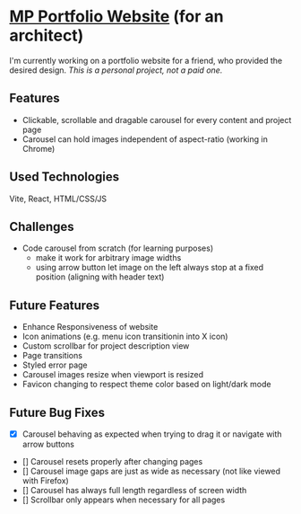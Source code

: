 # [MP Portfolio Website](https://mp-portfolio-preview.netlify.app/aktuelles) (for an architect)

I'm currently working on a portfolio website for a friend, who provided the desired design.
_This is a personal project, not a paid one._

## Features

- Clickable, scrollable and dragable carousel for every content and project page
- Carousel can hold images independent of aspect-ratio (working in Chrome)

## Used Technologies

Vite, React, HTML/CSS/JS

## Challenges

- Code carousel from scratch (for learning purposes)
  - make it work for arbitrary image widths
  - using arrow button let image on the left always stop at a fixed position (aligning with header text)

## Future Features

- Enhance Responsiveness of website
- Icon animations (e.g. menu icon transitionin into X icon)
- Custom scrollbar for project description view
- Page transitions
- Styled error page
- Carousel images resize when viewport is resized
- Favicon changing to respect theme color based on light/dark mode

## Future Bug Fixes

- [x] Carousel behaving as expected when trying to drag it or navigate with arrow buttons
- [] Carousel resets properly after changing pages
- [] Carousel image gaps are just as wide as necessary (not like viewed with Firefox)
- [] Carousel has always full length regardless of screen width
- [] Scrollbar only appears when necessary for all pages
